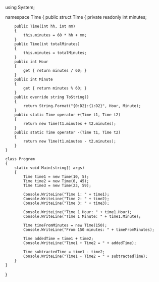 using System;

namespace Time
{
    public struct Time
    {
        private readonly int minutes;

        public Time(int hh, int mm)
        {
            this.minutes = 60 * hh + mm;
        }
        public Time(int totalMinutes)
        {
            this.minutes = totalMinutes;
        }
        public int Hour
        {
            get { return minutes / 60; }
        }
        public int Minute
        {
            get { return minutes % 60; }
        }
        public override string ToString()
        {
            return String.Format("{0:D2}:{1:D2}", Hour, Minute);
        }
        public static Time operator +(Time t1, Time t2)
        {
            return new Time(t1.minutes + t2.minutes);
        }
        public static Time operator -(Time t1, Time t2)
        {
            return new Time(t1.minutes - t2.minutes);
        }
    }

    class Program
    {
        static void Main(string[] args)
        {
            Time time1 = new Time(10, 5);
            Time time2 = new Time(0, 45);
            Time time3 = new Time(23, 59);

            Console.WriteLine("Time 1: " + time1);
            Console.WriteLine("Time 2: " + time2);
            Console.WriteLine("Time 3: " + time3);

            Console.WriteLine("Time 1 Hour: " + time1.Hour);
            Console.WriteLine("Time 1 Minute: " + time1.Minute);

            Time timeFromMinutes = new Time(150);
            Console.WriteLine("From 150 minutes: " + timeFromMinutes);

            Time addedTime = time1 + time2;
            Console.WriteLine("Time1 + Time2 = " + addedTime);

            Time subtractedTime = time1 - time2;
            Console.WriteLine("Time1 - Time2 = " + subtractedTime);
        }
    }
}
